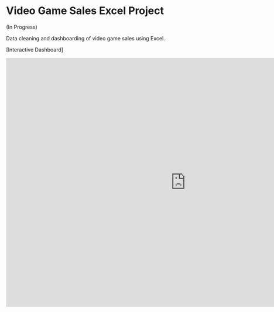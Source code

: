 # Video Game Sales Excel Project

(In Progress)

Data cleaning and dashboarding of video game sales using Excel.

[Interactive Dashboard]
<iframe width="980" height="680" frameborder="0" scrolling="no" src="https://o365coloradoedu-my.sharepoint.com/personal/isje4596_colorado_edu/_layouts/15/Doc.aspx?sourcedoc={64d8b34b-7444-425e-802d-0090e660c8d8}&action=embedview&AllowTyping=True&ActiveCell='Dashboard'!B3&wdHideGridlines=True&wdHideHeaders=True&wdInConfigurator=True&wdInConfigurator=True"></iframe>
